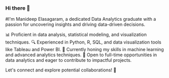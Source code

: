 ### Hi there 👋

#I'm Manideep Elasagaram, a dedicated Data Analytics graduate with a passion for uncovering insights and driving data-driven decisions.

📊 Proficient in data analysis, statistical modeling, and visualization techniques.
🔍 Experienced in Python, R, SQL, and data visualization tools like Tableau and Power BI.
🌱 Currently honing my skills in machine learning and advanced analytics techniques.
📧 Open to full-time opportunities in data analytics and eager to contribute to impactful projects.

Let's connect and explore potential collaborations! 🌟
<!--
**manideepelasagaram/manideepelasagaram** is a ✨ _special_ ✨ repository because its `README.md` (this file) appears on your GitHub profile.

Here are some ideas to get you started:

- 🔭 I’m currently working on ...
- 🌱 I’m currently learning ...
- 👯 I’m looking to collaborate on ...
- 🤔 I’m looking for help with ...
- 💬 Ask me about ...
- 📫 How to reach me: ...
- 😄 Pronouns: ...
- ⚡ Fun fact: ...
-->
